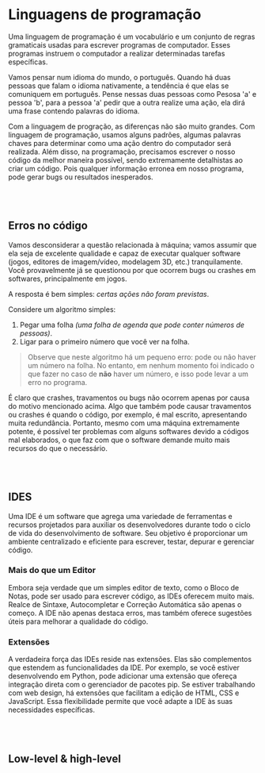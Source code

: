 # Linguagens de programação 
Uma linguagem de programação é um vocabulário e um conjunto de regras gramaticais usadas para escrever programas de computador. Esses programas instruem o computador a realizar determinadas tarefas específicas.

Vamos pensar num idioma do mundo, o português. Quando há duas pessoas que falam o idioma nativamente, a tendência é que elas se comuniquem em português. Pense nessas duas pessoas como Pesosa 'a' e pessoa 'b', para a pessoa 'a' pedir que a outra realize uma ação, ela dirá uma frase contendo palavras do idioma. 

Com a linguagem de progração, as diferenças não são muito grandes. Com linguagem de programação, usamos alguns padrões, algumas palavras chaves para determinar como uma ação dentro do computador será realizada. Além disso, na programação, precisamos escrever o nosso código da melhor maneira possível, sendo extremamente detalhistas ao criar um código. Pois qualquer informação erronea em nosso programa, pode gerar bugs ou resultados inesperados. 

</br>
</br>

## Erros no código
Vamos desconsiderar a questão relacionada à máquina; vamos assumir que ela seja de excelente qualidade e capaz de executar qualquer software (jogos, editores de imagem/vídeo, modelagem 3D, etc.) tranquilamente. Você provavelmente já se questionou por que ocorrem bugs ou crashes em softwares, principalmente em jogos.

A resposta é bem simples: _certas ações não foram previstas_.

Considere um algoritmo simples:
1. Pegar uma folha _(uma folha de agenda que pode conter números de pessoas)_.
2. Ligar para o primeiro número que você ver na folha.
> Observe que neste algoritmo há um pequeno erro: pode ou não haver um número na folha. No entanto, em nenhum momento foi indicado o que fazer no caso de __não__ haver um número, e isso pode levar a um erro no programa.

É claro que crashes, travamentos ou bugs não ocorrem apenas por causa do motivo mencionado acima. Algo que também pode causar travamentos ou crashes é quando o código, por exemplo, é mal escrito, apresentando muita redundância. Portanto, mesmo com uma máquina extremamente potente, é possível ter problemas com alguns softwares devido a códigos mal elaborados, o que faz com que o software demande muito mais recursos do que o necessário.

</br>
</br>

## IDES
Uma IDE é um software que agrega uma variedade de ferramentas e recursos projetados para auxiliar os desenvolvedores durante todo o ciclo de vida do desenvolvimento de software. Seu objetivo é proporcionar um ambiente centralizado e eficiente para escrever, testar, depurar e gerenciar código.

### Mais do que um Editor
Embora seja verdade que um simples editor de texto, como o Bloco de Notas, pode ser usado para escrever código, as IDEs oferecem muito mais. Realce de Sintaxe, Autocompletar e Correção Automática são apenas o começo. A IDE não apenas destaca erros, mas também oferece sugestões úteis para melhorar a qualidade do código.

### Extensões 
A verdadeira força das IDEs reside nas extensões. Elas são complementos que estendem as funcionalidades da IDE. Por exemplo, se você estiver desenvolvendo em Python, pode adicionar uma extensão que ofereça integração direta com o gerenciador de pacotes pip. Se estiver trabalhando com web design, há extensões que facilitam a edição de HTML, CSS e JavaScript. Essa flexibilidade permite que você adapte a IDE às suas necessidades específicas.

</br>
</br>

## Low-level & high-level